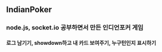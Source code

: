 ## IndianPoker
### node.js, socket.io 공부하면서 만든 인디언포커 게임
#### 로그 남기기, showdown하고 내 카드 보여주기, 누구턴인지 표시하기
